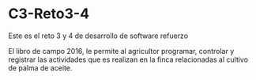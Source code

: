 # C3-Reto3-4
Este es el reto 3 y 4 de desarrollo de software refuerzo


El libro de campo 2016, le permite al agricultor programar, controlar y registrar las actividades
que es realizan en la finca relacionadas al cultivo de palma de aceite.